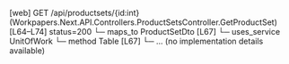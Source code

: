 [web] GET /api/productsets/{id:int}  (Workpapers.Next.API.Controllers.ProductSetsController.GetProductSet)  [L64–L74] status=200
  └─ maps_to ProductSetDto [L67]
  └─ uses_service UnitOfWork
    └─ method Table [L67]
      └─ ... (no implementation details available)

